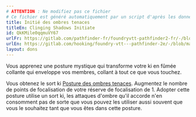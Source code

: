 ```yaml
---
# ATTENTION : Ne modifiez pas ce fichier
# Ce fichier est généré automatiquement par un script d'après les données du module Foundry VTT officiel et de sa traduction
title: Initié des ombres tenaces
titleEn: Clinging Shadows Initiate
id: QkKMile0qqmuVY67
urlFr: https://gitlab.com/pathfinder-fr/foundryvtt-pathfinder2-fr/-/blob/master/data/feats/QkKMile0qqmuVY67.htm
urlEn: https://gitlab.com/hooking/foundry-vtt---pathfinder-2e/-/blob/master/packs/data/feats.db/clinging-shadows-initiate.json
layout: dons
---
```

Vous apprenez une posture mystique qui transforme votre ki en fûmée collante qui enveloppe vos membres, collant à tout ce que vous touchez.

Vous obtenez le sort ki [Posture des ombres tenaces](../sorts/posture-des-ombres-tenaces.md). Augmentez le nombre de points de focalisation de votre réserve de focalisation de 1. Adopter cette posture utilise un sort ki, les attaques d'ombre qu'il accorde n'en consomment pas de sorte que vous pouvez les utiliser aussi souvent que vous le souhaitez tant que vous êtes dans cette posture.

